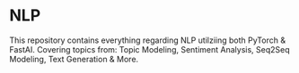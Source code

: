 # NLP
This repository contains everything regarding NLP utilziing both PyTorch & FastAI. Covering topics from: Topic Modeling, Sentiment Analysis, Seq2Seq  Modeling, Text Generation & More. 
